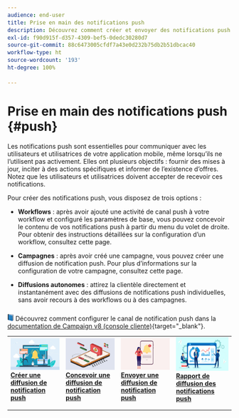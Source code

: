 ```yaml
---
audience: end-user
title: Prise en main des notifications push
description: Découvrez comment créer et envoyer des notifications push à l’aide d’Adobe Campaign Web.
exl-id: f90d915f-d357-4309-bef5-0dedc30280d7
source-git-commit: 88c6473005cfdf7a43e0d232b75db2b51dbcac40
workflow-type: ht
source-wordcount: '193'
ht-degree: 100%

---
```


# Prise en main des notifications push {#push}

Les notifications push sont essentielles pour communiquer avec les utilisateurs et utilisatrices de votre application mobile, même lorsqu’ils ne l’utilisent pas activement. Elles ont plusieurs objectifs : fournir des mises à jour, inciter à des actions spécifiques et informer de l’existence d’offres. Notez que les utilisateurs et utilisatrices doivent accepter de recevoir ces notifications.

Pour créer des notifications push, vous disposez de trois options :

* **Workflows** : après avoir ajouté une activité de canal push à votre workflow et configuré les paramètres de base, vous pouvez concevoir le contenu de vos notifications push à partir du menu du volet de droite. Pour obtenir des instructions détaillées sur la configuration d’un workflow, consultez cette page.

* **Campagnes** : après avoir créé une campagne, vous pouvez créer une diffusion de notification push. Pour plus d’informations sur la configuration de votre campagne, consultez cette page.

* **Diffusions autonomes** : attirez la clientèle directement et instantanément avec des diffusions de notifications push individuelles, sans avoir recours à des workflows ou à des campagnes.

![](../assets/do-not-localize/book.png) Découvrez comment configurer le canal de notification push dans la [documentation de Campaign v8 (console cliente)](https://experienceleague.adobe.com/docs/campaign/campaign-v8/campaigns/send/push.html?lang=fr){target="_blank"}.

<table style="table-layout:fixed"><tr style="border: 0;">
<td>
<a href="create-push.md">
<img alt="Lead" src="assets/do-not-localize/push_create.jpeg">
</a>
<div><a href="create-push.md"><strong>Créer une diffusion de notification push</strong>
</div>
<p>
</td>
<td>
<a href="content-push.md">
<img alt="Peu fréquent" src="assets/do-not-localize/push_design.jpeg">
</a>
<div>
<a href="content-push.md"><strong>Concevoir une diffusion de notification push<strong></strong></a>
</div>
<p></td>
<td>
<a href="send-push.md">
<img alt="Validation" src="assets/do-not-localize/push_send.jpeg">
</a>
<div>
<a href="send-push.md"><strong>Envoyer une diffusion de notification push</strong></a>
</div>
<p>
</td>
<td>
<a href="send-push.md">
<img alt="Validation" src="assets/do-not-localize/push_report.jpeg">
</a>
<div>
<a href="send-push.md"><strong>Rapport de diffusion des notifications push</strong></a>
</div>
<p>
</td>
</tr></table>
